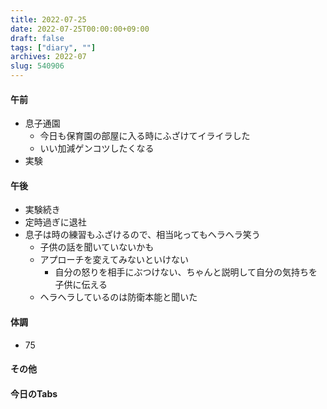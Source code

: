 ```yaml
---
title: 2022-07-25
date: 2022-07-25T00:00:00+09:00
draft: false
tags: ["diary", ""]
archives: 2022-07
slug: 540906
---
```

#### 午前
- 息子通園
  - 今日も保育園の部屋に入る時にふざけてイライラした
  - いい加減ゲンコツしたくなる
- 実験
#### 午後
- 実験続き
- 定時過ぎに退社
- 息子は時の練習もふざけるので、相当叱ってもヘラヘラ笑う
  - 子供の話を聞いていないかも
  - アプローチを変えてみないといけない
    - 自分の怒りを相手にぶつけない、ちゃんと説明して自分の気持ちを子供に伝える
  - ヘラヘラしているのは防衛本能と聞いた
#### 体調
- 75
#### その他
#### 今日のTabs